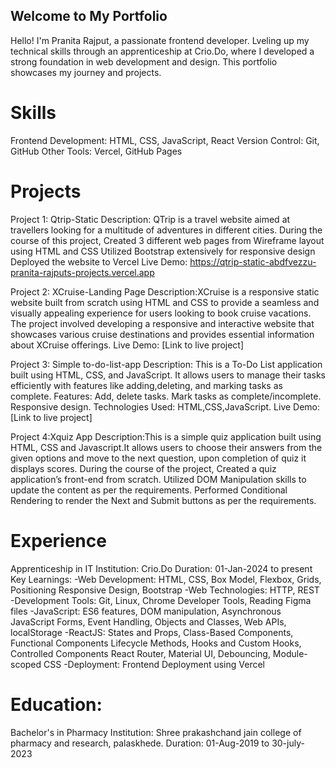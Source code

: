 ## Welcome to My Portfolio
Hello! I'm Pranita Rajput, a passionate frontend developer. 
Lveling up my technical skills through an apprenticeship at Crio.Do, where I developed a strong foundation in web development and design. 
This portfolio showcases my journey and projects.

# Skills
Frontend Development: HTML, CSS, JavaScript, React
Version Control: Git, GitHub
Other Tools: Vercel, GitHub Pages

# Projects
Project 1: Qtrip-Static
Description:
QTrip is a travel website aimed at travellers looking for a multitude of adventures in different cities. 
 During the course of this project,
 Created 3 different web pages from Wireframe layout using HTML and CSS
 Utilized Bootstrap extensively for responsive design
 Deployed the website to Vercel
Live Demo: https://qtrip-static-abdfvezzu-pranita-rajputs-projects.vercel.app

Project 2: XCruise-Landing Page
Description:XCruise is a responsive static website built from scratch using HTML and CSS 
to provide a seamless and visually appealing experience for users looking to book cruise vacations.
The project involved developing a responsive and interactive website that showcases various cruise 
destinations and provides essential information about XCruise offerings.
Live Demo: [Link to live project]

Project 3: Simple to-do-list-app
Description:
This is a To-Do List application built using HTML, CSS, and JavaScript. It allows users to manage 
their tasks efficiently with features like adding,deleting, and marking tasks as complete.
Features:
Add, delete tasks.
Mark tasks as complete/incomplete.
Responsive design.
Technologies Used:
HTML,CSS,JavaScript.
Live Demo: [Link to live project]

Project 4:Xquiz App
Description:This is a simple quiz application built using HTML, CSS and Javascript.It allows users to choose 
their answers from the given options and move to the next question, upon completion of quiz it displays scores.
During the course of the project,
Created a quiz application’s front-end from scratch.
Utilized DOM Manipulation skills to update the content as per the requirements.
Performed Conditional Rendering to render the Next and Submit buttons as per the requirements.

# Experience
Apprenticeship in IT
Institution: Crio.Do
Duration: 01-Jan-2024 to present
Key Learnings: 
-Web Development:
HTML, CSS, Box Model, Flexbox, Grids, Positioning
Responsive Design, Bootstrap
-Web Technologies:
HTTP, REST
-Development Tools:
Git, Linux, Chrome Developer Tools, Reading Figma files
-JavaScript:
ES6 features, DOM manipulation, Asynchronous JavaScript
Forms, Event Handling, Objects and Classes, Web APIs, localStorage
-ReactJS:
States and Props, Class-Based Components, Functional Components
Lifecycle Methods, Hooks and Custom Hooks, Controlled Components
React Router, Material UI, Debouncing, Module-scoped CSS
-Deployment:
Frontend Deployment using Vercel

# Education:
Bachelor's in Pharmacy
Institution: Shree prakashchand jain college of pharmacy and research, palaskhede.
Duration: 01-Aug-2019 to 30-july-2023
